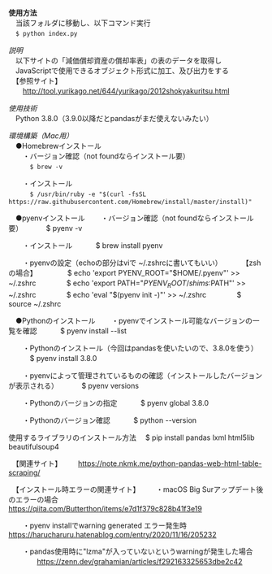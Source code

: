 **使用方法**  
　当該フォルダに移動し、以下コマンド実行  
　`$ python index.py`

*説明*  
　以下サイトの「減価償却資産の償却率表」の表のデータを取得し  
　JavaScriptで使用できるオブジェクト形式に加工、及び出力をする  
　【参照サイト】  
　　http://tool.yurikago.net/644/yurikago/2012shokyakuritsu.html  

*使用技術*  
　Python 3.8.0（3.9.0以降だとpandasがまだ使えないみたい）  

*環境構築（Mac用）*  
　●Homebrewインストール  
　　・バージョン確認（not foundならインストール要）  
　　　`$ brew -v`

　　・インストール  
　　　`$ /usr/bin/ruby -e "$(curl -fsSL https://raw.githubusercontent.com/Homebrew/install/master/install)"`

　●pyenvインストール
　　・バージョン確認（not foundならインストール要）
　　　$ pyenv -v

　　・インストール
　　　$ brew install pyenv

　　・pyenvの設定（echoの部分はviで ~/.zshrcに書いてもいい）
　　　【zshの場合】
　　　　$ echo 'export PYENV_ROOT="$HOME/.pyenv"' >> ~/.zshrc
　　　　$ echo 'export PATH="$PYENV_ROOT/shims:$PATH"' >> ~/.zshrc
　　　　$ echo 'eval "$(pyenv init -)"' >> ~/.zshrc
　　　　$ source ~/.zshrc

　●Pythonのインストール
　　・pyenvでインストール可能なバージョンの一覧を確認
　　　$ pyenv install --list

　　・Pythonのインストール（今回はpandasを使いたいので、3.8.0を使う）
　　　$ pyenv install 3.8.0

　　・pyenvによって管理されているものの確認（インストールしたバージョンが表示される）
　　　$ pyenv versions

　　・Pythonのバージョンの指定
　　　$ pyenv global 3.8.0

　　・Pythonのバージョン確認
　　　$ python --version

使用するライブラリのインストール方法
　$ pip install pandas lxml html5lib beautifulsoup4

　【関連サイト】
　　https://note.nkmk.me/python-pandas-web-html-table-scraping/

　【インストール時エラーの関連サイト】
　　・macOS Big Surアップデート後のエラーの場合
　　　　https://qiita.com/Butterthon/items/e7d1f379c828b41f3e19

　　・pyenv installでwarning generated エラー発生時
　　　　https://harucharuru.hatenablog.com/entry/2020/11/16/205232

　　・pandas使用時に"lzma"が入っていないというwarningが発生した場合
　　　　https://zenn.dev/grahamian/articles/f292163325653dbe2c42
